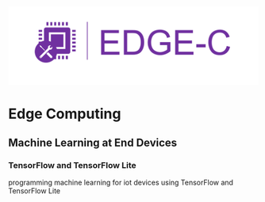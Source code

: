 ![](https://github.com/MohithGowdaHR/Edge_Computing/blob/master/Extras/EC-logo/Final-logos/EC-logo-1.png)

# Edge Computing

## Machine Learning at End Devices

### TensorFlow and TensorFlow Lite

programming machine learning for iot devices using TensorFlow and TensorFlow Lite
